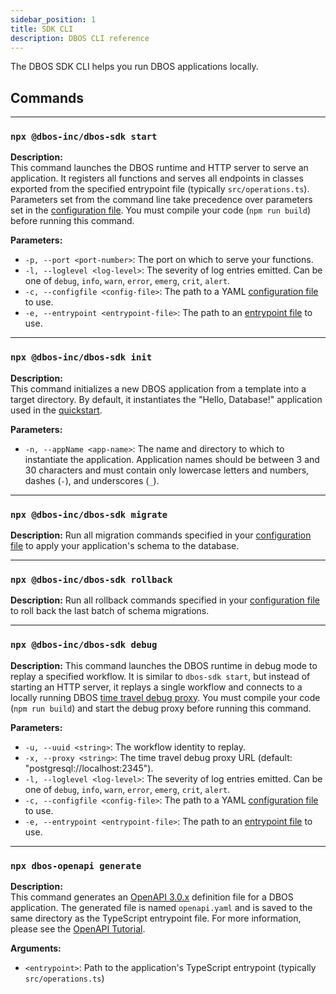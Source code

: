 ```yaml
---
sidebar_position: 1
title: SDK CLI
description: DBOS CLI reference
---
```


The DBOS SDK CLI helps you run DBOS applications locally.

## Commands

---

### `npx @dbos-inc/dbos-sdk start`

**Description:**  
This command launches the DBOS runtime and HTTP server to serve an application.
It registers all functions and serves all endpoints in classes exported from the specified entrypoint file (typically `src/operations.ts`).
Parameters set from the command line take precedence over parameters set in the [configuration file](./configuration).
You must compile your code (`npm run build`) before running this command.

**Parameters:**  
- `-p, --port <port-number>`: The port on which to serve your functions.
- `-l, --loglevel <log-level>`: The severity of log entries emitted. Can be one of `debug`, `info`, `warn`, `error`, `emerg`, `crit`, `alert`.
- `-c, --configfile <config-file>`: The path to a YAML [configuration file](./configuration) to use.
- `-e, --entrypoint <entrypoint-file>`: The path to an [entrypoint file](./configuration) to use.

---

### `npx @dbos-inc/dbos-sdk init`

**Description:**  
This command initializes a new DBOS application from a template into a target directory. By default, it instantiates the "Hello, Database!" application used in the [quickstart](../getting-started/quickstart).

**Parameters:**  
- `-n, --appName <app-name>`: The name and directory to which to instantiate the application. Application names should be between 3 and 30 characters and must contain only lowercase letters and numbers, dashes (`-`), and underscores (`_`).

---

### `npx @dbos-inc/dbos-sdk migrate`

**Description:**
Run all migration commands specified in your [configuration file](./configuration) to apply your application's schema to the database.

---

### `npx @dbos-inc/dbos-sdk rollback`

**Description:**
Run all rollback commands specified in your [configuration file](./configuration) to roll back the last batch of schema migrations.

---

### `npx @dbos-inc/dbos-sdk debug`

**Description:**
This command launches the DBOS runtime in debug mode to replay a specified workflow.
It is similar to `dbos-sdk start`, but instead of starting an HTTP server, it replays a single workflow and connects to a locally running DBOS [time travel debug proxy](../cloud-tutorials/timetravel-debugging.md#alternative-debug-mode-non-vscode).
You must compile your code (`npm run build`) and start the debug proxy before running this command.

**Parameters:**
- `-u, --uuid <string>`: The workflow identity to replay.
- `-x, --proxy <string>`: The time travel debug proxy URL (default: "postgresql://localhost:2345").
- `-l, --loglevel <log-level>`: The severity of log entries emitted. Can be one of `debug`, `info`, `warn`, `error`, `emerg`, `crit`, `alert`.
- `-c, --configfile <config-file>`: The path to a YAML [configuration file](./configuration) to use.
- `-e, --entrypoint <entrypoint-file>`: The path to an [entrypoint file](./configuration) to use.

---

### `npx dbos-openapi generate`

**Description:**  
This command generates an [OpenAPI 3.0.x](https://www.openapis.org/) definition file for a DBOS application.
The generated file is named `openapi.yaml` and is saved to the same directory as the TypeScript entrypoint file.
For more information, please see the [OpenAPI Tutorial](../tutorials/openapi-tutorial.md).

**Arguments:**  
- `<entrypoint>`: Path to the application's TypeScript entrypoint (typically `src/operations.ts`)
